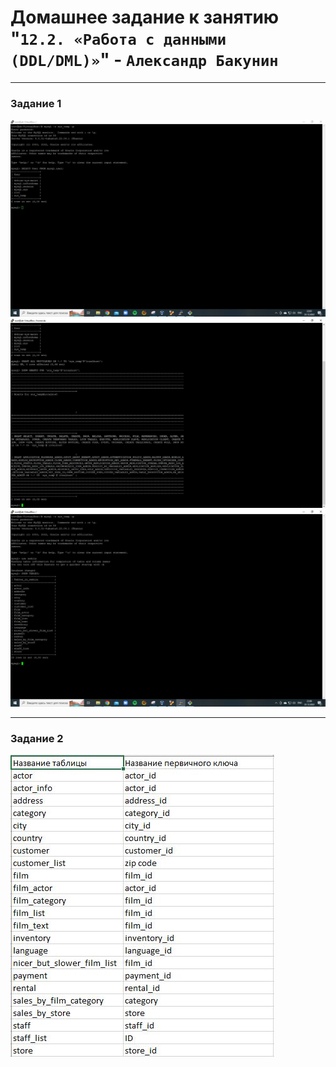 # Домашнее задание к занятию "`12.2. «Работа с данными (DDL/DML)»`" - `Александр Бакунин`

---

### Задание 1


![alt text](https://github.com/AleksandrBakunin/DDL-DML/blob/main/img/DDL-DML-1.3.jpg) 
![alt text](https://github.com/AleksandrBakunin/DDL-DML/blob/main/img/DDL-DML-1.5.jpg)
![alt text](https://github.com/AleksandrBakunin/DDL-DML/blob/main/img/DDL-DML-1.8.jpg)

---

### Задание 2


![alt text](https://github.com/AleksandrBakunin/DDL-DML/blob/main/img/DDL-DML-2.jpg)


